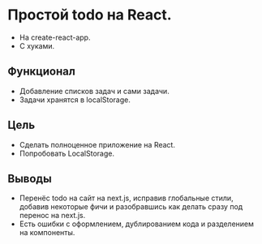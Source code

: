 # Простой todo на React.
- На create-react-app.
- С хуками.

## Функционал
- Добавление списков задач и сами задачи.
- Задачи хранятся в localStorage.

## Цель
- Сделать полноценное приложение на React.
- Попробовать LocalStorage.

## Выводы
- Перенёс todo на сайт на next.js, исправив глобальные стили, добавив некоторые фичи и разобравшись как делать сразу под перенос на next.js.
- Есть ошибки с оформлением, дублированием кода и разделением на компоненты.